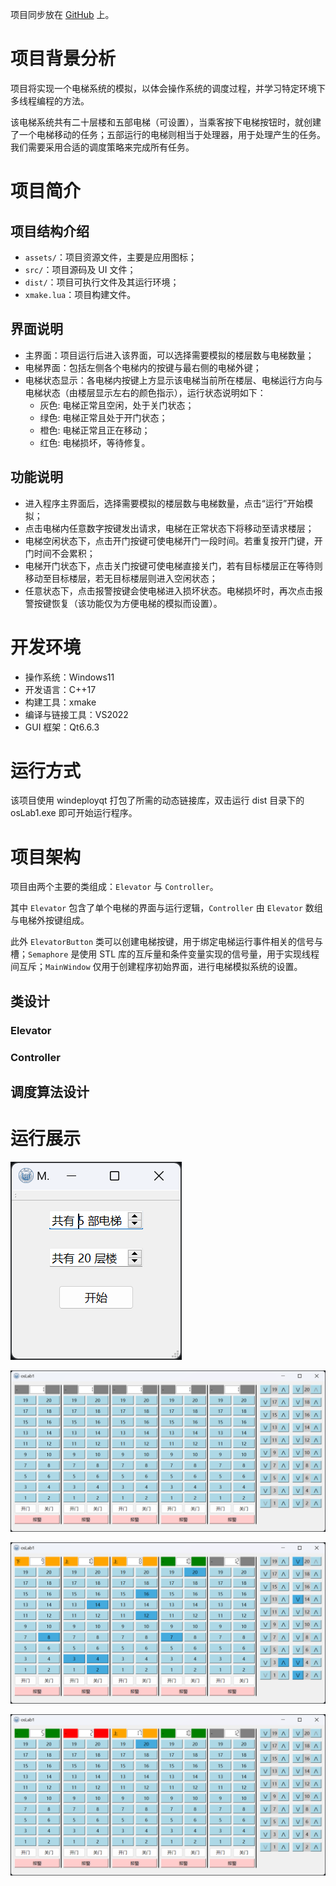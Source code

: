 项目同步放在 [GitHub](https://github.com/meoowny/Elevator_emulator) 上。

# 项目背景分析

项目将实现一个电梯系统的模拟，以体会操作系统的调度过程，并学习特定环境下多线程编程的方法。

该电梯系统共有二十层楼和五部电梯（可设置），当乘客按下电梯按钮时，就创建了一个电梯移动的任务；五部运行的电梯则相当于处理器，用于处理产生的任务。我们需要采用合适的调度策略来完成所有任务。

# 项目简介

## 项目结构介绍

- `assets/`：项目资源文件，主要是应用图标；
- `src/`：项目源码及 UI 文件；
- `dist/`：项目可执行文件及其运行环境；
- `xmake.lua`：项目构建文件。

## 界面说明

- 主界面：项目运行后进入该界面，可以选择需要模拟的楼层数与电梯数量；
- 电梯界面：包括左侧各个电梯内的按键与最右侧的电梯外键；
- 电梯状态显示：各电梯内按键上方显示该电梯当前所在楼层、电梯运行方向与电梯状态（由楼层显示左右的颜色指示），运行状态说明如下：
    - 灰色: 电梯正常且空闲，处于关门状态；
    - 绿色: 电梯正常且处于开门状态；
    - 橙色: 电梯正常且正在移动；
    - 红色: 电梯损坏，等待修复。

## 功能说明

- 进入程序主界面后，选择需要模拟的楼层数与电梯数量，点击“运行”开始模拟；
- 点击电梯内任意数字按键发出请求，电梯在正常状态下将移动至请求楼层；
- 电梯空闲状态下，点击开门按键可使电梯开门一段时间。若重复按开门键，开门时间不会累积；
- 电梯开门状态下，点击关门按键可使电梯直接关门，若有目标楼层正在等待则移动至目标楼层，若无目标楼层则进入空闲状态；
- 任意状态下，点击报警按键会使电梯进入损坏状态。电梯损坏时，再次点击报警按键恢复（该功能仅为方便电梯的模拟而设置）。

# 开发环境

- 操作系统：Windows11
- 开发语言：C++17
- 构建工具：xmake
- 编译与链接工具：VS2022
- GUI 框架：Qt6.6.3

# 运行方式

该项目使用 windeployqt 打包了所需的动态链接库，双击运行 dist 目录下的 osLab1.exe 即可开始运行程序。

# 项目架构

项目由两个主要的类组成：`Elevator` 与 `Controller`。

其中 `Elevator` 包含了单个电梯的界面与运行逻辑，`Controller` 由 `Elevator` 数组与电梯外按键组成。

此外 `ElevatorButton` 类可以创建电梯按键，用于绑定电梯运行事件相关的信号与槽；`Semaphore` 是使用 STL 库的互斥量和条件变量实现的信号量，用于实现线程间互斥；`MainWindow` 仅用于创建程序初始界面，进行电梯模拟系统的设置。

## 类设计

### Elevator

### Controller

## 调度算法设计

# 运行展示

![程序初始界面](./screenshots/startup.png)

![系统初始状态](./screenshots/screenshots_01.png)

![所有电梯正常运行时](./screenshots/screenshots_02.png)

![部分电梯损坏时](./screenshots/screenshots_03.png)

